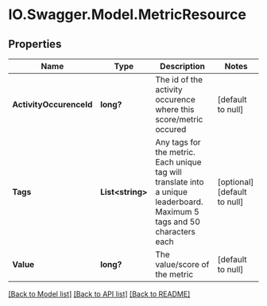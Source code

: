 # IO.Swagger.Model.MetricResource
## Properties

Name | Type | Description | Notes
------------ | ------------- | ------------- | -------------
**ActivityOccurenceId** | **long?** | The id of the activity occurence where this score/metric occured | [default to null]
**Tags** | **List&lt;string&gt;** | Any tags for the metric. Each unique tag will translate into a unique leaderboard. Maximum 5 tags and 50 characters each | [optional] [default to null]
**Value** | **long?** | The value/score of the metric | [default to null]

[[Back to Model list]](../README.md#documentation-for-models) [[Back to API list]](../README.md#documentation-for-api-endpoints) [[Back to README]](../README.md)


